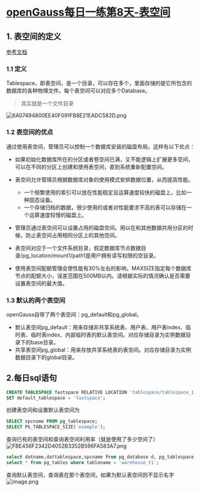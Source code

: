 # [openGauss每日一练第8天-表空间](https://www.modb.pro/db/570395)

## 1. 表空间的定义
[参考文档](https://docs.opengauss.org/zh/docs/3.0.0/docs/Developerguide/创建和管理表空间.html)
### 1.1 定义

Tablespace，即表空间，是一个目录，可以存在多个，里面存储的是它所包含的数据库的各种物理文件。每个表空间可以对应多个Database。
> 其实就是一个文件目录

![6A07494800EE40F091FB8E21EADC582D.png](https://oss-emcsprod-public.modb.pro/image/editor/20221201-733e7f16-1b0a-42f8-83b5-ae44d290c6bb.png)

### 1.2 表空间的优点

通过使用表空间，管理员可以控制一个数据库安装的磁盘布局。这样有以下优点：

- 如果初始化数据库所在的分区或者卷空间已满，又不能逻辑上扩展更多空间，可以在不同的分区上创建和使用表空间，直到系统重新配置空间。

- 表空间允许管理员根据数据库对象的使用模式安排数据位置，从而提高性能。

  - 一个频繁使用的索引可以放在性能稳定且运算速度较快的磁盘上，比如一种固态设备。
  - 一个存储归档的数据，很少使用的或者对性能要求不高的表可以存储在一个运算速度较慢的磁盘上。
- 管理员通过表空间可以设置占用的磁盘空间。用以在和其他数据共用分区的时候，防止表空间占用相同分区上的其他空间。

- 表空间对应于一个文件系统目录，假定数据库节点数据目录/pg_location/mount1/path1是用户拥有读写权限的空目录。

- 使用表空间配额管理会使性能有30%左右的影响，MAXSIZE指定每个数据库节点的配额大小，误差范围在500MB以内。请根据实际的情况确认是否需要设置表空间的最大值。

### 1.3 默认的两个表空间
openGauss自带了两个表空间：pg_default和pg_global。

- 默认表空间pg_default：用来存储非共享系统表、用户表、用户表index、临时表、临时表index、内部临时表的默认表空间。对应存储目录为实例数据目录下的base目录。
- 共享表空间pg_global：用来存放共享系统表的表空间。对应存储目录为实例数据目录下的global目录。

## 2.每日sql语句
```sql
CREATE TABLESPACE fastspace RELATIVE LOCATION 'tablespace/tablespace_1';
SET default_tablespace = 'fastspace';
```
创建表空间和设置默认表空间为


```sql
SELECT spcname FROM pg_tablespace;
SELECT PG_TABLESPACE_SIZE('example');
```
查询已有的表空间和查询表空间利用率（就是使用了多少空间了）
![FBE456F2342D4052B3352B596FA583A7.png](https://oss-emcsprod-public.modb.pro/image/editor/20221201-c8cc604b-1095-4c52-a8aa-88b5bc784588.png)

```sql
select datname,dattablespace,spcname from pg_database d, pg_tablespace t where d.dattablespace=t.oid;
select * from pg_tables where tablename = 'warehouse_t1';
```
查询默认表空间，查询表在那个表空间，如果为默认表空间则不显示名字
![image.png](https://oss-emcsprod-public.modb.pro/image/editor/20221201-4bd99f19-2583-4700-b1bb-43c06102b8c8.png)